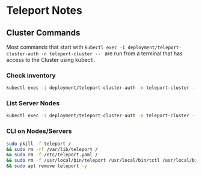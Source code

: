 # Teleport Notes

## Cluster Commands 

Most commands that start with `kubectl exec -i deployment/teleport-cluster-auth -n teleport-cluster -- ` are run from a terminal that has access to the Cluster using kubectl.

### Check inventory

```bash
kubectl exec -i deployment/teleport-cluster-auth -n teleport-cluster -- tctl inventory status --connected
```

### List Server Nodes

```bash
kubectl exec -i deployment/teleport-cluster-auth -n teleport-cluster -- tctl nodes ls
```

### CLI on Nodes/Servers

```bash
sudo pkill -f teleport /
&& sudo rm -rf /var/lib/teleport /
&& sudo rm -f /etc/teleport.yaml /
&& sudo rm -f /usr/local/bin/teleport /usr/local/bin/tctl /usr/local/bin/tsh /
&& sudo apt remove teleport -y
```

